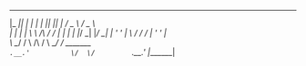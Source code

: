  _____  _____   ____      ____  _____  _____                  ___               ___   
|_   _||_   _| |_  _|    |_  _||_   _||_   _|                / _ \             / _ \  
  | |    | |     \ \  /\  / /    | |    | |                 |_/ \_|           |_/ \_| 
  | '    ' |      \ \/  \/ /     | '    ' |                                           
   \ \__/ /        \  /\  /       \ \__/ /                           _______          
    `.__.'          \/  \/         `.__.'                           |_______|         
                                                                                 

